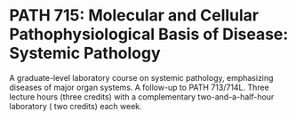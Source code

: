 # PATH 715: Molecular and Cellular Pathophysiological Basis of Disease: Systemic Pathology

A graduate-level laboratory course on systemic pathology, emphasizing diseases of major organ systems. A follow-up to PATH 713/714L. Three lecture hours (three credits) with a complementary two-and-a-half-hour laboratory ( two credits) each week.